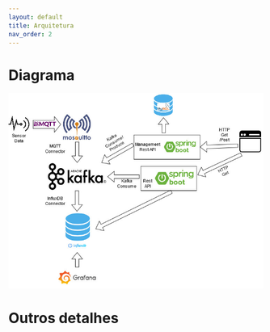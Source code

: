 ```yaml
---
layout: default
title: Arquitetura
nav_order: 2
---
```

# Diagrama
![Arquitetura](architecture.jpg)
# Outros detalhes
